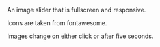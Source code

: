 An image slider that is fullscreen and responsive.

Icons are taken from fontawesome.

Images change on either click or after five seconds.
